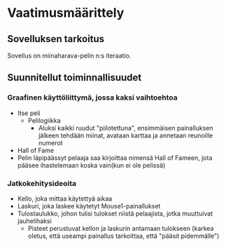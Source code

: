 # Vaatimusmäärittely

## Sovelluksen tarkoitus

Sovellus on miinaharava-pelin n:s iteraatio.

## Suunnitellut toiminnallisuudet

### Graafinen käyttöliittymä, jossa kaksi vaihtoehtoa
- Itse peli
  - Pelilogiikka
    - Aluksi kaikki ruudut "piilotettuna", ensimmäisen painalluksen jälkeen tehdään miinat, avataan karttaa ja annetaan reunoille numerot
- Hall of Fame
 - Pelin läpipäässyt pelaaja saa kirjoittaa nimensä Hall of Fameen, jota pääsee ihastelemaan koska vain(kun ei ole pelissä)
 
### Jatkokehitysideoita
- Kello, joka mittaa käytettyä aikaa
- Laskuri, joka laskee käytetyt Mouse1-painallukset
- Tulostaulukko, johon tulisi tulokset niistä pelaajista, jotka muuttuivat jauhelihaksi
  - Pisteet perustuvat kellon ja laskurin antamaan tulokseen (karkea oletus, että useampi painallus tarkoittaa, että "pääsit pidemmälle")
